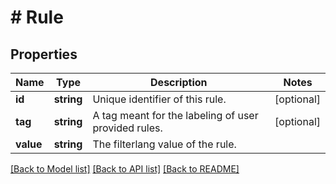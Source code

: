 # # Rule

## Properties

Name | Type | Description | Notes
------------ | ------------- | ------------- | -------------
**id** | **string** | Unique identifier of this rule. | [optional]
**tag** | **string** | A tag meant for the labeling of user provided rules. | [optional]
**value** | **string** | The filterlang value of the rule. |

[[Back to Model list]](../../README.md#models) [[Back to API list]](../../README.md#endpoints) [[Back to README]](../../README.md)

